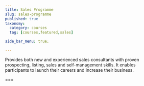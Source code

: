 ```yaml
---
title: Sales Programme
slug: sales-programme
published: true
taxonomy:
  category: courses
  tag: [courses,featured,sales]

side_bar_menu: true;

---
```


Provides both new and experienced sales consultants with proven prospecting, listing, sales and self-management skills. It enables participants to launch their careers and increase their business.

===
